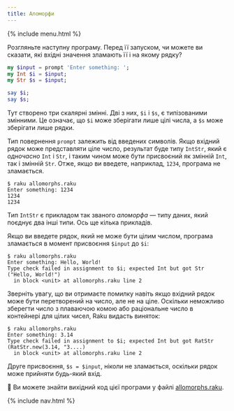 ```yaml
---
title: Аломорфи
---
```


{% include menu.html %}

Розгляньте наступну програму. Перед її запуском, чи можете ви сказати, які вхідні значення зламають її і на якому рядку?

```raku
my $input = prompt 'Enter something: ';
my Int $i = $input;
my Str $s = $input;

say $i;
say $s;
```

Тут створено три скалярні змінні. Дві з них, `$i` і `$s`, є типізованими змінними. Це означає, що `$i` може зберігати лише цілі числа, а `$s` може зберігати лише рядки.

Тип повернення `prompt` залежить від введених символів. Якщо вхідний рядок може представляти ціле число, результат буде типу `IntStr`, який є _одночасно_ `Int` і `Str`, і таким чином може бути присвоєний як змінній `Int`, так і змінній `Str`. Отже, якщо ви введете, наприклад, `1234`, програма не зламається.

```
$ raku allomorphs.raku
Enter something: 1234
1234
1234
```

Тип `IntStr` є прикладом так званого _аломорфа_ — типу даних, який поєднує два інші типи. Ось ще кілька прикладів.

Якщо ви введете рядок, який не може бути цілим числом, програма зламається в момент присвоєння `$input` до `$i`:

```
$ raku allomorphs.raku
Enter something: Hello, World!
Type check failed in assignment to $i; expected Int but got Str ("Hello, World!")
  in block <unit> at allomorphs.raku line 2
```

Зверніть увагу, що ви отримаєте помилку навіть якщо вхідний рядок може бути перетворений на число, але не на ціле. Оскільки неможливо зберегти число з плаваючою комою або раціональне число в контейнері для цілих чисел, Raku видасть виняток:

```
$ raku allomorphs.raku
Enter something: 3.14
Type check failed in assignment to $i; expected Int but got RatStr (RatStr.new(3.14, "3....)
  in block <unit> at allomorphs.raku line 2
```

Друге присвоєння, `$s = $input`, ніколи не зламається, оскільки рядок може прийняти будь-який вхід.

🦋 Ви можете знайти вихідний код цієї програми у файлі [allomorphs.raku](https://github.com/ash/raku-course/blob/master/essentials/typed-variables/allomorphs/allomorphs.raku).

{% include nav.html %}